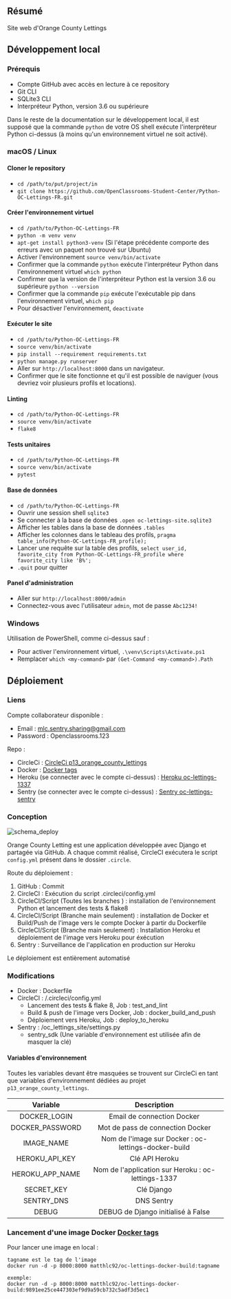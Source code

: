 ## Résumé

Site web d'Orange County Lettings

## Développement local

### Prérequis

- Compte GitHub avec accès en lecture à ce repository
- Git CLI
- SQLite3 CLI
- Interpréteur Python, version 3.6 ou supérieure

Dans le reste de la documentation sur le développement local, il est supposé que la commande `python` de votre OS shell exécute l'interpréteur Python ci-dessus (à moins qu'un environnement virtuel ne soit activé).

### macOS / Linux

#### Cloner le repository

- `cd /path/to/put/project/in`
- `git clone https://github.com/OpenClassrooms-Student-Center/Python-OC-Lettings-FR.git`

#### Créer l'environnement virtuel

- `cd /path/to/Python-OC-Lettings-FR`
- `python -m venv venv`
- `apt-get install python3-venv` (Si l'étape précédente comporte des erreurs avec un paquet non trouvé sur Ubuntu)
- Activer l'environnement `source venv/bin/activate`
- Confirmer que la commande `python` exécute l'interpréteur Python dans l'environnement virtuel
`which python`
- Confirmer que la version de l'interpréteur Python est la version 3.6 ou supérieure `python --version`
- Confirmer que la commande `pip` exécute l'exécutable pip dans l'environnement virtuel, `which pip`
- Pour désactiver l'environnement, `deactivate`

#### Exécuter le site

- `cd /path/to/Python-OC-Lettings-FR`
- `source venv/bin/activate`
- `pip install --requirement requirements.txt`
- `python manage.py runserver`
- Aller sur `http://localhost:8000` dans un navigateur.
- Confirmer que le site fonctionne et qu'il est possible de naviguer (vous devriez voir plusieurs profils et locations).

#### Linting

- `cd /path/to/Python-OC-Lettings-FR`
- `source venv/bin/activate`
- `flake8`

#### Tests unitaires

- `cd /path/to/Python-OC-Lettings-FR`
- `source venv/bin/activate`
- `pytest`

#### Base de données

- `cd /path/to/Python-OC-Lettings-FR`
- Ouvrir une session shell `sqlite3`
- Se connecter à la base de données `.open oc-lettings-site.sqlite3`
- Afficher les tables dans la base de données `.tables`
- Afficher les colonnes dans le tableau des profils, `pragma table_info(Python-OC-Lettings-FR_profile);`
- Lancer une requête sur la table des profils, `select user_id, favorite_city from
  Python-OC-Lettings-FR_profile where favorite_city like 'B%';`
- `.quit` pour quitter

#### Panel d'administration

- Aller sur `http://localhost:8000/admin`
- Connectez-vous avec l'utilisateur `admin`, mot de passe `Abc1234!`

### Windows

Utilisation de PowerShell, comme ci-dessus sauf :

- Pour activer l'environnement virtuel, `.\venv\Scripts\Activate.ps1` 
- Remplacer `which <my-command>` par `(Get-Command <my-command>).Path`

## Déploiement

### Liens

Compte collaborateur disponible :
- Email : mlc.sentry.sharing@gmail.com
- Password : Openclassrooms.123

Repo :
- CircleCi : [CircleCi p13_orange_county_lettings](https://app.circleci.com/pipelines/github/MatthLC/p13_orange_county_lettings)
- Docker : [Docker tags](https://hub.docker.com/r/matthlc92/oc-lettings-docker-build/tags)
- Heroku (se connecter avec le compte ci-dessus) : [Heroku oc-lettings-1337](https://dashboard.heroku.com/apps/oc-lettings-1337)
- Sentry (se connecter avec le compte ci-dessus) : [Sentry oc-lettings-sentry](https://sentry.io/organizations/student-x52/issues/)



### Conception
![schema_deploy](https://user-images.githubusercontent.com/85108007/175058909-d16d216b-7e44-4a42-ad4b-31362c1eaa8a.PNG)

Orange County Letting est une application développée avec Django et partagée via GitHub. A chaque commit réalisé, CircleCI exécutera le script `config.yml` présent dans le dossier `.circle`.

Route du déploiement :
1. GitHub : Commit
2. CircleCI : Exécution du script .circleci/config.yml
3. CircleCI/Script (Toutes les branches ) : installation de l'environnement Python et lancement des tests & flake8
4. CircleCI/Script (Branche main seulement) : installation de Docker et Build/Push de l'image vers le compte Docker à partir du Dockerfile
5. CircleCI/Script (Branche main seulement) : Installation Heroku et déploiement de l'image vers Heroku pour éxécution
6. Sentry : Surveillance de l'application en production sur Heroku

Le déploiement est entièrement automatisé

### Modifications

- Docker : Dockerfile
- CircleCI : /.circleci/config.yml
  - Lancement des tests & flake 8, Job : test_and_lint
  - Build & push de l'image vers Docker, Job : docker_build_and_push
  - Déploiement vers Heroku, Job : deploy_to_heroku
- Sentry : /oc_lettings_site/settings.py
  - sentry_sdk (Une variable d'environnement est utilisée afin de masquer la clé)

#### Variables d'environnement
Toutes les variables devant être masquées se trouvent sur CircleCi en tant que variables d'environnement dédiées au projet `p13_orange_county_lettings`.

| Variable | Description |
| :---: | :---: |
| DOCKER_LOGIN | Email de connection Docker |
| DOCKER_PASSWORD | Mot de pass de connection Docker |
| IMAGE_NAME | Nom de l'image sur Docker : oc-lettings-docker-build |
| HEROKU_API_KEY | Clé API Heroku |
| HEROKU_APP_NAME | Nom de l'application sur Heroku : oc-lettings-1337 |
| SECRET_KEY | Clé Django |
| SENTRY_DNS | DNS Sentry |
| DEBUG | DEBUG de Django initialisé à False |

### Lancement d'une image Docker [Docker tags](https://hub.docker.com/r/matthlc92/oc-lettings-docker-build/tags)

Pour lancer une image en local :
```
tagname est le tag de l'image
docker run -d -p 8000:8000 matthlc92/oc-lettings-docker-build:tagname

exemple:
docker run -d -p 8000:8000 matthlc92/oc-lettings-docker-build:9891ee25ce447303ef9d9a59cb732c5adf3d5ec1
```


